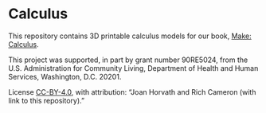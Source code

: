 # Calculus

This repository contains 3D printable calculus models for our book, [Make: Calculus](https://www.amazon.com/dp/168045739X/).

This project was supported, in part by grant number 90RE5024, from the U.S. Administration for Community Living, Department of Health and Human Services, Washington, D.C. 20201.

License [CC-BY-4.0](https://creativecommons.org/licenses/by/4.0/), with attribution: “Joan Horvath and Rich Cameron (with link to this repository).”
